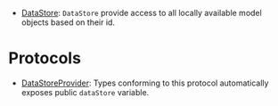 
  - [DataStore](/DataStore):
    `DataStore` provide access to all locally available model objects based on their id.

# Protocols

  - [DataStoreProvider](/DataStoreProvider):
    Types conforming to this protocol automatically exposes public `dataStore` variable.
